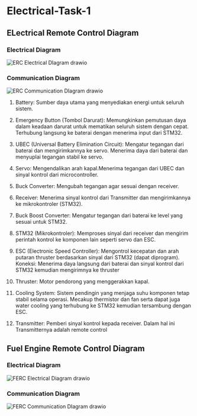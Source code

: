 # Electrical-Task-1
## ELectrical Remote Control Diagram
### Electrical Diagram
![ERC Electrical DIagram drawio](https://github.com/user-attachments/assets/433cfb13-507a-4e3e-a6d1-05902e83d572)
### Communication Diagram
![ERC Communication DIagram drawio](https://github.com/user-attachments/assets/0e14e198-1859-407f-acb7-bf3df2223aa5)

1. Battery: Sumber daya utama yang menyediakan energi untuk seluruh sistem.

2. Emergency Button (Tombol Darurat): Memungkinkan pemutusan daya dalam keadaan darurat untuk mematikan seluruh sistem dengan cepat. Terhubung langsung ke baterai dengan menerima input dari STM32.

3. UBEC (Universal Battery Elimination Circuit): Mengatur tegangan dari baterai dan mengirimkannya ke servo. Menerima daya dari baterai dan menyuplai tegangan stabil ke servo.

4. Servo: Mengendalikan arah kapal.Menerima tegangan dari UBEC dan sinyal kontrol dari microcontroller.

5. Buck Converter: Mengubah tegangan agar sesuai dengan receiver.

6. Receiver: Menerima sinyal kontrol dari Transmitter dan mengirimkannya ke mikrokontroler (STM32).

7. Buck Boost Converter: Mengatur tegangan dari baterai ke level yang sesuai untuk STM32.

8. STM32 (Mikrokontroler): Memproses sinyal dari receiver dan mengirim perintah kontrol ke komponen lain seperti servo dan ESC.

9. ESC (Electronic Speed Controller): Mengontrol kecepatan dan arah putaran thruster berdasarkan sinyal dari STM32 (dapat diprogram).
Koneksi: Menerima daya langsung dari baterai dan sinyal kontrol dari STM32 kemudian mengirimnya ke thruster

10. Thruster: Motor pendorong yang menggerakkan kapal.

11. Cooling System: Sistem pendingin yang menjaga suhu komponen tetap stabil selama operasi.
Mecakup thermistor dan fan serta dapat juga water cooling yang terhubung ke STM32 kemudian tersambung dengan ESC.

12. Transmitter: Pemberi sinyal kontrol kepada receiver. Dalam hal ini Transmitternya adalah remote control

## Fuel Engine Remote Control Diagram
### Electrical Diagram
![FERC Electrical Diagram drawio](https://github.com/user-attachments/assets/6e45734b-9e71-4c4e-80f1-aff560ab3e63)
### Communication Diagram
![FERC Communication DIagram drawio](https://github.com/user-attachments/assets/d8974c97-9d6c-440a-847b-9740d89abc3b)
